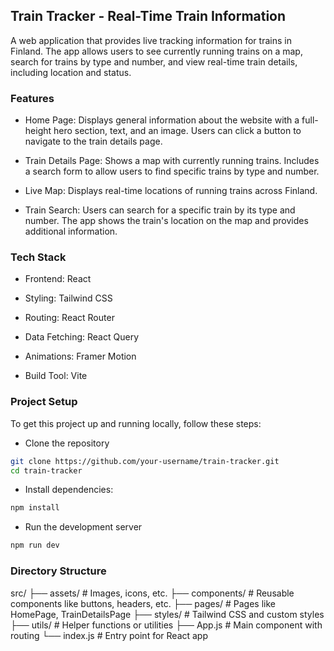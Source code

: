 ## Train Tracker - Real-Time Train Information

A web application that provides live tracking information for trains in Finland. The app allows users to see currently running trains on a map, search for trains by type and number, and view real-time train details, including location and status.

### Features

- Home Page: Displays general information about the website with a full-height hero section, text, and an image. Users can click a button to navigate to the train details page.
- Train Details Page: Shows a map with currently running trains. Includes a search form to allow users to find specific trains by type and number.

- Live Map: Displays real-time locations of running trains across Finland.

- Train Search: Users can search for a specific train by its type and number. The app shows the train's location on the map and provides additional information.

### Tech Stack

- Frontend: React

- Styling: Tailwind CSS

- Routing: React Router

- Data Fetching: React Query

- Animations: Framer Motion

- Build Tool: Vite

### Project Setup

To get this project up and running locally, follow these steps:

- Clone the repository

```sh
git clone https://github.com/your-username/train-tracker.git
cd train-tracker
```

- Install dependencies:

```sh
npm install
```

- Run the development server

```sh
npm run dev
```

### Directory Structure

src/
├── assets/ # Images, icons, etc.
├── components/ # Reusable components like buttons, headers, etc.
├── pages/ # Pages like HomePage, TrainDetailsPage
├── styles/ # Tailwind CSS and custom styles
├── utils/ # Helper functions or utilities
├── App.js # Main component with routing
└── index.js # Entry point for React app
